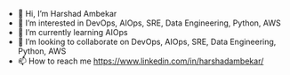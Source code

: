 - 👋 Hi, I’m Harshad Ambekar
- 👀 I’m interested in DevOps, AIOps, SRE, Data Engineering, Python, AWS
- 🌱 I’m currently learning AIOps
- 💞️ I’m looking to collaborate on DevOps, AIOps, SRE, Data Engineering, Python, AWS
- 📫 How to reach me https://www.linkedin.com/in/harshadambekar/ 

<!---
harshadambekar/harshadambekar is a ✨ special ✨ repository because its `README.md` (this file) appears on your GitHub profile.
You can click the Preview link to take a look at your changes.
--->
